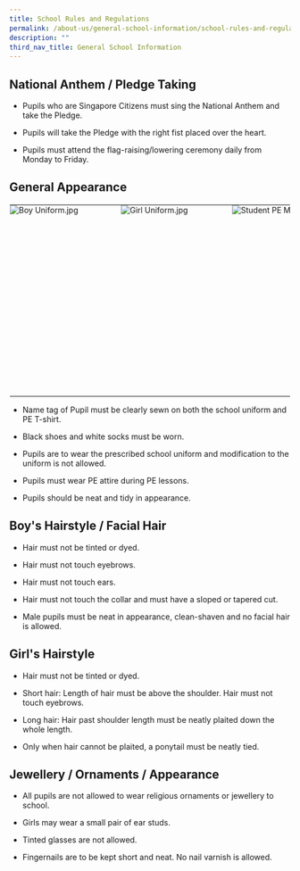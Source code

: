 ```yaml
---
title: School Rules and Regulations
permalink: /about-us/general-school-information/school-rules-and-regulations/
description: ""
third_nav_title: General School Information
---
```

National Anthem / Pledge Taking
-------------------------------

*   Pupils who are Singapore Citizens must sing the National Anthem and take the Pledge.

*   Pupils will take the Pledge with the right fist placed over the heart.

*   Pupils must attend the flag-raising/lowering ceremony daily from Monday to Friday.

General Appearance
------------------

<table style="margin: auto; outline: 0px; padding: 0px; border-collapse: collapse; clear: both; border: 1px solid transparent; table-layout: fixed;" class="ive_eobj_center ives_tab_kosong"><tbody style="margin: 0px; outline: 0px; padding: 0px;"><tr style="margin: 0px; outline: 0px; padding: 0px;"><td style="margin: 0px; outline: 0px; padding: 0px 15px 15px 0px; vertical-align: top;"><img style="margin: auto; outline: 0px; padding: 0px; border: none; max-width: 100%; clear: both; display: block; width: 184px; height: 327px;" class="ive_eobj_center" alt="Boy Uniform.jpg" width="100%" src="![](/images/Boy%20Uniform.jpeg)"></td><td style="margin: 0px; outline: 0px; padding: 0px 15px 15px 0px; vertical-align: top;"><img style="margin: auto; outline: 0px; padding: 0px; border: none; max-width: 100%; clear: both; display: block; width: 184px; height: 327px;" class="ive_eobj_center" alt="Girl Uniform.jpg" width="100%" src="![](/images/Girl%20Uniform.jpeg)"></td><td style="margin: 0px; outline: 0px; padding: 0px 15px 15px 0px; vertical-align: top;"><img style="margin: auto; outline: 0px; padding: 0px; border: none; max-width: 100%; clear: both; display: block; width: 182px; height: 327px;" class="ive_eobj_center" alt="Student PE Male.jpg" width="100%" src="![](/images/Student%20PE%20Male.jpeg)"></td><td style="margin: 0px; outline: 0px; padding: 0px 15px 15px 0px; vertical-align: top;"><img style="margin: auto; outline: 0px; padding: 0px; border: none; max-width: 100%; clear: both; display: block; width: 182px; height: 327px;" class="ive_eobj_center" alt="Student PE Female.jpg" width="100%" src="![](/images/Student%20PE%20Female.jpeg)"></td></tr></tbody></table>

  

*   Name tag of Pupil must be clearly sewn on both the school uniform and PE T-shirt.

*   Black shoes and white socks must be worn.

*   Pupils are to wear the prescribed school uniform and modification to the uniform is not allowed.

*   Pupils must wear PE attire during PE lessons.

*   Pupils should be neat and tidy in appearance.

Boy's Hairstyle / Facial Hair
-----------------------------

*   Hair must not be tinted or dyed.

*   Hair must not touch eyebrows.

*   Hair must not touch ears.

*   Hair must not touch the collar and must have a sloped or tapered cut.

*   Male pupils must be neat in appearance, clean-shaven and no facial hair is allowed.

Girl's Hairstyle
----------------

*   Hair must not be tinted or dyed.

*   Short hair: Length of hair must be above the shoulder. Hair must not touch eyebrows.

*   Long hair: Hair past shoulder length must be neatly plaited down the whole length.&nbsp;

*   Only when hair cannot be plaited, a ponytail must be neatly tied.

Jewellery / Ornaments / Appearance
----------------------------------

*   All pupils are not allowed to wear religious ornaments or jewellery to school.

*   Girls may wear a small pair of ear studs.

*   Tinted glasses are not allowed.

*   Fingernails are to be kept short and neat. No nail varnish is allowed.